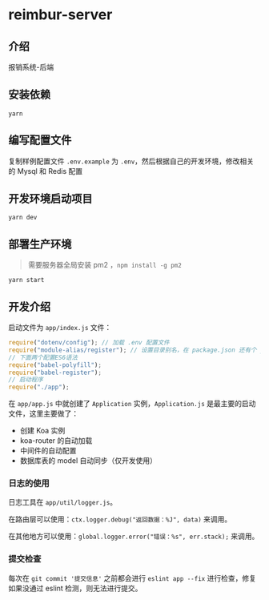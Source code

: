 # reimbur-server

## 介绍

报销系统-后端

## 安装依赖

```
yarn
```

## 编写配置文件

复制样例配置文件 `.env.example` 为 `.env`，然后根据自己的开发环境，修改相关的 Mysql 和 Redis 配置

## 开发环境启动项目

```
yarn dev
```

## 部署生产环境

> 需要服务器全局安装 pm2 ，`npm install -g pm2`

```
yarn start
```

## 开发介绍

启动文件为 `app/index.js` 文件：

```javascript
require("dotenv/config"); // 加载 .env 配置文件
require("module-alias/register"); // 设置目录别名，在 package.json 还有个 _moduleAliases
// 下面两个配置ES6语法
require("babel-polyfill");
require("babel-register");
// 启动程序
require("./app");
```

在 `app/app.js` 中就创建了 `Application` 实例，`Application.js` 是最主要的启动文件，这里主要做了：

-   创建 Koa 实例
-   koa-router 的自动加载
-   中间件的自动配置
-   数据库表的 model 自动同步（仅开发使用）

### 日志的使用

日志工具在 `app/util/logger.js`。

在路由层可以使用：`ctx.logger.debug("返回数据：%J", data)` 来调用。

在其他地方可以使用：`global.logger.error("错误：%s", err.stack);` 来调用。

### 提交检查

每次在 `git commit '提交信息'` 之前都会进行 `eslint app --fix` 进行检查，修复
如果没通过 eslint 检测，则无法进行提交。
